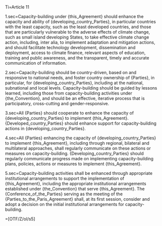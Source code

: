 
Ti=Article 11

1.sec=Capacity-building under {this_Agreement} should enhance the capacity and ability of {developing_country_Parties}, in particular countries with the least capacity, such as the least developed countries, and those that are particularly vulnerable to the adverse effects of climate change, such as small island developing States, to take  effective climate change action, including, inter alia, to implement adaptation and mitigation actions, and should facilitate technology development, dissemination and deployment, access to climate finance, relevant aspects of education, training and public awareness, and the transparent, timely and accurate communication of information.

2.sec=Capacity-building should be country-driven, based on and responsive to national needs, and foster country ownership of {Parties}, in particular, for {developing_country_Parties}, including at the national, subnational and local levels. Capacity-building should be guided by lessons learned, including those from capacity-building activities under {the_Convention}, and should be an effective, iterative process that is participatory, cross-cutting and gender-responsive.

3.sec=All {Parties} should cooperate to enhance the capacity of {developing_country_Parties} to implement {this_Agreement}. {Developed_country_Parties} should enhance support for capacity-building actions in {developing_country_Parties}.

4.sec=All {Parties} enhancing the capacity of {developing_country_Parties} to implement {this_Agreement}, including through regional, bilateral and multilateral approaches, shall regularly communicate on these actions or measures on capacity-building. {Developing_country_Parties} should regularly communicate progress made on implementing capacity-building plans, policies, actions or measures to implement {this_Agreement}.

5.sec=Capacity-building activities shall be enhanced through appropriate institutional arrangements to support the implementation of {this_Agreement}, including the appropriate institutional arrangements established under {the_Convention} that serve {this_Agreement}. The {Conference_of_the_Parties} serving as the meeting of the {Parties_to_the_Paris_Agreement} shall, at its first session, consider and adopt a decision on the initial institutional arrangements for capacity-building.

=[OTF/Z/ol/s5]

